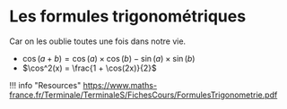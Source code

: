 # Les formules trigonométriques

Car on les oublie toutes une fois dans notre vie.

* $\cos(a + b) = \cos(a)\times\cos(b) - \sin(a)\times\sin(b)$
* $\cos^2(x) = \frac{1 + \cos(2x)}{2}$

!!! info "Resources"
    <https://www.maths-france.fr/Terminale/TerminaleS/FichesCours/FormulesTrigonometrie.pdf>